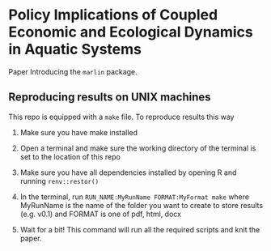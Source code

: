 
<!-- README.md is generated from README.Rmd. Please edit that file -->

# Policy Implications of Coupled Economic and Ecological Dynamics in Aquatic Systems

Paper Introducing the `marlin` package.

## Reproducing results on UNIX machines

This repo is equipped with a `make` file. To reproduce results this way

1.  Make sure you have make installed

2.  Open a terminal and make sure the working directory of the terminal
    is set to the location of this repo

3.  Make sure you have all dependencies installed by opening R and
    running `renv::restor()`

4.  In the terminal, run `RUN_NAME:MyRunName FORMAT:MyFormat make` where
    MyRunName is the name of the folder you want to create to store
    results (e.g. v0.1) and FORMAT is one of pdf, html, docx

5.  Wait for a bit! This command will run all the required scripts and
    knit the paper.
